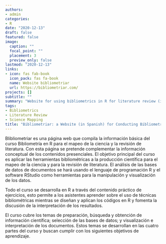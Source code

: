```yaml
---
authors:
- admin
categories:
- R
date: "2020-12-13"
draft: false
featured: false
image:
  caption: ""
  focal_point: ""
  placement: 3
  preview_only: false
lastmod: "2020-12-13"
links:
- icon: fas fab-book
  icon_pack: fas fa-book
  name: Website bibliometriar
  url: https://bibliometriar.com/
projects: []
subtitle: ""
summary: "Website for using bibliometrics in R for literature review (in Spanish)"
tags:
- Bibliometrics
- Literature Review
- Science Mapping
title: "Bibliometriar: a Website (in Spanish) for Conducting Bibliometric Analysis for Literature Review Using R."
---
```


Blibliometriar es una página web que compila la información básica del curso Bibliometría en R para el mapeo de la ciencia y la revisión de literatura. Con esta página se pretende complementar la información conceptual de los contenidos presenciales. El objetivo principal del curso es aplicar las herramientas bibliométricas a la producción científica para el mapeo de la ciencia y para la revisión de literatura. El análisis de las bases de datos de documentos se hará usando el lenguaje de programación R y el software RStudio como herramientas para la manipulación y visualización de los datos.

Todo el curso se desarrolla en R a través del contenido práctico de ejercicios, esto permite a los asistentes aprender sobre el uso de técnicas bibliométricas mientras se diseñan y aplican los códigos en R y fomenta la discusión de la interpretación de los resultados.

El curso cubre los temas de preparación, búsqueda y obtención de información científica; selección de las bases de datos; y visualización e interpretación de los documentos. Estos temas se desarrollan en las cuatro partes del curso y buscan cumplir con los siguientes objetivos de aprendizaje.
